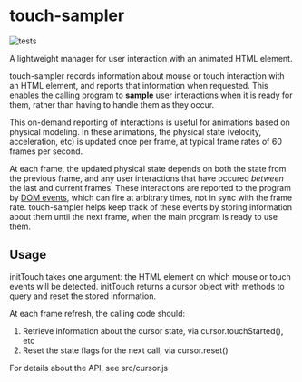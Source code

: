 # touch-sampler

![tests](https://github.com/GlobeletJS/touch-sampler/actions/workflows/node.js.yml/badge.svg)

A lightweight manager for user interaction with an animated HTML element.

touch-sampler records information about mouse or touch interaction with an
HTML element, and reports that information when requested. This enables the
calling program to **sample** user interactions when it is ready for them,
rather than having to handle them as they occur.

This on-demand reporting of interactions is useful for animations based on
physical modeling. In these animations, the physical state (velocity, 
acceleration, etc) is updated once per frame, at typical frame rates of 60
frames per second. 

At each frame, the updated physical state depends on both the state from the
previous frame, and any user interactions that have occured *between* the
last and current frames. These interactions are reported to the program by
[DOM events](https://developer.mozilla.org/en-US/docs/Web/Events), which can
fire at arbitrary times, not in sync with the frame rate. touch-sampler helps
keep track of these events by storing information about them until the next
frame, when the main program is ready to use them.

## Usage

initTouch takes one argument: the HTML element on which mouse or touch events
will be detected. initTouch returns a cursor object with methods to query and 
reset the stored information.

At each frame refresh, the calling code should:
 1. Retrieve information about the cursor state, via cursor.touchStarted(), etc
 2. Reset the state flags for the next call, via cursor.reset()

For details about the API, see src/cursor.js
